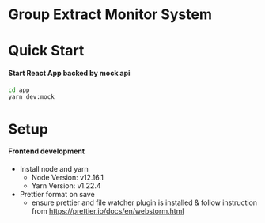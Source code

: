 # Group Extract Monitor System

# Quick Start
#### Start React App backed by mock api
```bash
cd app
yarn dev:mock
```

# Setup
#### Frontend development
* Install node and yarn
    * Node Version: v12.16.1
    * Yarn Version: v1.22.4
* Prettier format on save
    * ensure prettier and file watcher plugin is installed & follow instruction from https://prettier.io/docs/en/webstorm.html